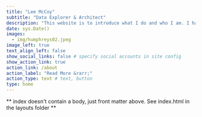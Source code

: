 ```yaml
---
title: "Lee McCoy"
subtitle: "Data Explorer & Architect"
description: "This website is to introduce what I do and who I am. I have participated in all aspects of the data lifecycle, including collection, storage, exploration, analysis, and reporting. I specialize in storage, exploration, and reporting."
date: sys.Date()
images:
  - img/humphreys02.jpeg
image_left: true
text_align_left: false
show_social_links: false # specify social accounts in site config
show_action_link: true
action_link: /about
action_label: "Read More &rarr;"
action_type: text # text, button
type: home
---
```


** index doesn't contain a body, just front matter above.
See index.html in the layouts folder **
